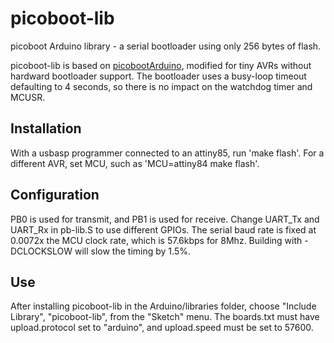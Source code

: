# picoboot-lib
picoboot Arduino library - a serial bootloader using only 256 bytes of flash.

picoboot-lib is based on [picobootArduino](https://github.com/nerdralph/picoboot/tree/master/arduino), modified for tiny AVRs without hardward bootloader support.  The bootloader uses a busy-loop timeout defaulting to 4 seconds, so there is no impact on the watchdog timer and MCUSR.

## Installation
With a usbasp programmer connected to an attiny85, run 'make flash'.  For a different AVR, set MCU, such as 'MCU=attiny84 make flash'.

## Configuration
PB0 is used for transmit, and PB1 is used for receive.  Change UART_Tx and UART_Rx in pb-lib.S to use different GPIOs.  The serial baud rate is fixed at 0.0072x the MCU clock rate, which is 57.6kbps for 8Mhz. Building with -DCLOCKSLOW will slow the timing by 1.5%.

## Use
After installing picoboot-lib in the Arduino/libraries folder, choose "Include Library", "picoboot-lib", from the "Sketch" menu.  The boards.txt must have upload.protocol set to "arduino", and upload.speed must be set to 57600.

